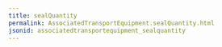 ```yaml
---
title: sealQuantity
permalink: AssociatedTransportEquipment.sealQuantity.html
jsonid: associatedtransportequipment_sealquantity
---
```

